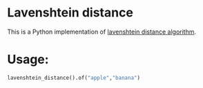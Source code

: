 # Lavenshtein distance
This is a Python implementation of [lavenshtein distance algorithm](https://en.wikipedia.org/wiki/Levenshtein_distance).

# Usage:
```python
lavenshtein_distance().of("apple","banana")
```
